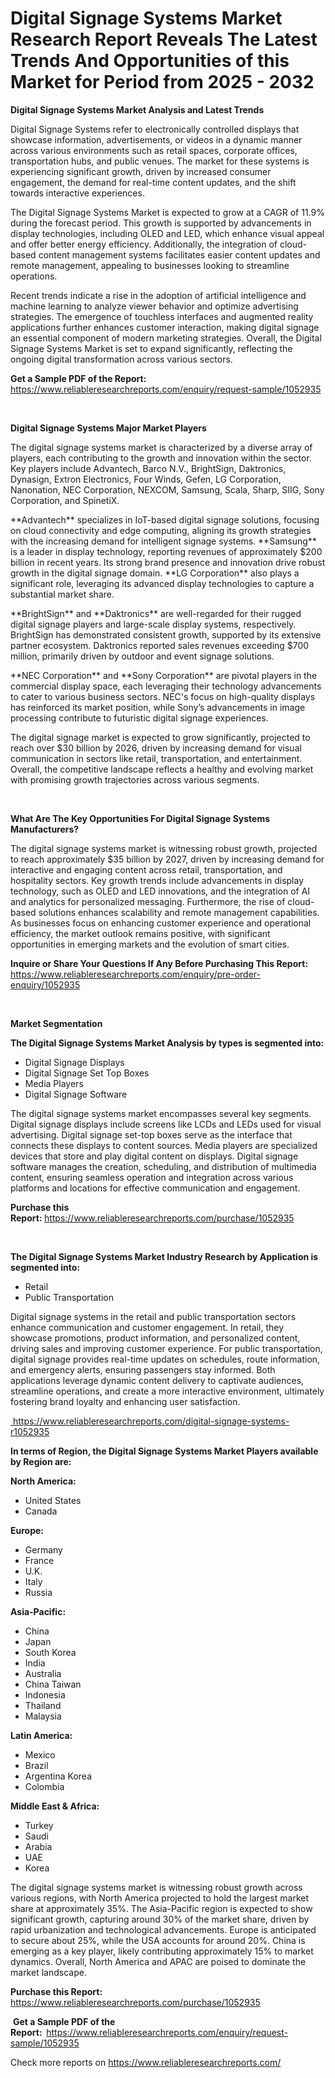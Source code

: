 <p><h1>Digital Signage Systems Market Research Report Reveals The Latest Trends And Opportunities of this Market for Period from 2025 - 2032</h1></p><p><strong>Digital Signage Systems Market Analysis and Latest Trends</strong></p>
<p><p>Digital Signage Systems refer to electronically controlled displays that showcase information, advertisements, or videos in a dynamic manner across various environments such as retail spaces, corporate offices, transportation hubs, and public venues. The market for these systems is experiencing significant growth, driven by increased consumer engagement, the demand for real-time content updates, and the shift towards interactive experiences.</p><p>The Digital Signage Systems Market is expected to grow at a CAGR of 11.9% during the forecast period. This growth is supported by advancements in display technologies, including OLED and LED, which enhance visual appeal and offer better energy efficiency. Additionally, the integration of cloud-based content management systems facilitates easier content updates and remote management, appealing to businesses looking to streamline operations.</p><p>Recent trends indicate a rise in the adoption of artificial intelligence and machine learning to analyze viewer behavior and optimize advertising strategies. The emergence of touchless interfaces and augmented reality applications further enhances customer interaction, making digital signage an essential component of modern marketing strategies. Overall, the Digital Signage Systems Market is set to expand significantly, reflecting the ongoing digital transformation across various sectors.</p></p>
<p><strong>Get a Sample PDF of the Report:&nbsp;</strong> <a href="https://www.reliableresearchreports.com/enquiry/request-sample/1052935?utm_campaign=2296&utm_medium=2&utm_source=Github&utm_content=ia&utm_term=22032025&utm_id=digital-signage-systems">https://www.reliableresearchreports.com/enquiry/request-sample/1052935</a></p>
<p>&nbsp;</p>
<p><strong>Digital Signage Systems Major Market Players</strong></p>
<p><p>The digital signage systems market is characterized by a diverse array of players, each contributing to the growth and innovation within the sector. Key players include Advantech, Barco N.V., BrightSign, Daktronics, Dynasign, Extron Electronics, Four Winds, Gefen, LG Corporation, Nanonation, NEC Corporation, NEXCOM, Samsung, Scala, Sharp, SIIG, Sony Corporation, and SpinetiX.</p><p>**Advantech** specializes in IoT-based digital signage solutions, focusing on cloud connectivity and edge computing, aligning its growth strategies with the increasing demand for intelligent signage systems. **Samsung** is a leader in display technology, reporting revenues of approximately $200 billion in recent years. Its strong brand presence and innovation drive robust growth in the digital signage domain. **LG Corporation** also plays a significant role, leveraging its advanced display technologies to capture a substantial market share.</p><p>**BrightSign** and **Daktronics** are well-regarded for their rugged digital signage players and large-scale display systems, respectively. BrightSign has demonstrated consistent growth, supported by its extensive partner ecosystem. Daktronics reported sales revenues exceeding $700 million, primarily driven by outdoor and event signage solutions.</p><p>**NEC Corporation** and **Sony Corporation** are pivotal players in the commercial display space, each leveraging their technology advancements to cater to various business sectors. NEC's focus on high-quality displays has reinforced its market position, while Sony’s advancements in image processing contribute to futuristic digital signage experiences.</p><p>The digital signage market is expected to grow significantly, projected to reach over $30 billion by 2026, driven by increasing demand for visual communication in sectors like retail, transportation, and entertainment. Overall, the competitive landscape reflects a healthy and evolving market with promising growth trajectories across various segments.</p></p>
<p>&nbsp;</p>
<p><strong>What Are The Key Opportunities For Digital Signage Systems Manufacturers?</strong></p>
<p><p>The digital signage systems market is witnessing robust growth, projected to reach approximately $35 billion by 2027, driven by increasing demand for interactive and engaging content across retail, transportation, and hospitality sectors. Key growth trends include advancements in display technology, such as OLED and LED innovations, and the integration of AI and analytics for personalized messaging. Furthermore, the rise of cloud-based solutions enhances scalability and remote management capabilities. As businesses focus on enhancing customer experience and operational efficiency, the market outlook remains positive, with significant opportunities in emerging markets and the evolution of smart cities.</p></p>
<p><strong>Inquire or Share Your Questions If Any Before Purchasing This Report:</strong> <a href="https://www.reliableresearchreports.com/enquiry/pre-order-enquiry/1052935?utm_campaign=2296&utm_medium=2&utm_source=Github&utm_content=ia&utm_term=22032025&utm_id=digital-signage-systems">https://www.reliableresearchreports.com/enquiry/pre-order-enquiry/1052935</a></p>
<p>&nbsp;</p>
<p><strong>Market Segmentation</strong></p>
<p><strong>The Digital Signage Systems Market Analysis by types is segmented into:</strong></p>
<p><ul><li>Digital Signage Displays</li><li>Digital Signage Set Top Boxes</li><li>Media Players</li><li>Digital Signage Software</li></ul></p>
<p><p>The digital signage systems market encompasses several key segments. Digital signage displays include screens like LCDs and LEDs used for visual advertising. Digital signage set-top boxes serve as the interface that connects these displays to content sources. Media players are specialized devices that store and play digital content on displays. Digital signage software manages the creation, scheduling, and distribution of multimedia content, ensuring seamless operation and integration across various platforms and locations for effective communication and engagement.</p></p>
<p><strong>Purchase this Report:&nbsp;</strong><a href="https://www.reliableresearchreports.com/purchase/1052935?utm_campaign=2296&utm_medium=2&utm_source=Github&utm_content=ia&utm_term=22032025&utm_id=digital-signage-systems">https://www.reliableresearchreports.com/purchase/1052935</a></p>
<p>&nbsp;</p>
<p><strong>The Digital Signage Systems Market Industry Research by Application is segmented into:</strong></p>
<p><ul><li>Retail</li><li>Public Transportation</li></ul></p>
<p><p>Digital signage systems in the retail and public transportation sectors enhance communication and customer engagement. In retail, they showcase promotions, product information, and personalized content, driving sales and improving customer experience. For public transportation, digital signage provides real-time updates on schedules, route information, and emergency alerts, ensuring passengers stay informed. Both applications leverage dynamic content delivery to captivate audiences, streamline operations, and create a more interactive environment, ultimately fostering brand loyalty and enhancing user satisfaction.</p></p>
<p><a href="https://www.reliableresearchreports.com/digital-signage-systems-r1052935?utm_campaign=2296&utm_medium=2&utm_source=Github&utm_content=ia&utm_term=22032025&utm_id=digital-signage-systems">&nbsp;https://www.reliableresearchreports.com/digital-signage-systems-r1052935</a></p>
<p><strong>In terms of Region, the Digital Signage Systems Market Players available by Region are:</strong></p>
<p>
    <p> <strong> North America: </strong>
        <ul>
            <li>United States</li>
            <li>Canada</li>
        </ul>
        </p> 
    <p> <strong> Europe: </strong>
        <ul>
            <li>Germany</li>
            <li>France</li>
            <li>U.K.</li>
            <li>Italy</li>
            <li>Russia</li>
        </ul>
        </p> 
    <p> <strong> Asia-Pacific: </strong>
        <ul>
            <li>China</li>
            <li>Japan</li>
            <li>South Korea</li>
            <li>India</li>
            <li>Australia</li>
            <li>China Taiwan</li>
            <li>Indonesia</li>
            <li>Thailand</li>
            <li>Malaysia</li>
        </ul>
        </p> 
    <p> <strong> Latin America: </strong>
        <ul>
            <li>Mexico</li>
            <li>Brazil</li>
            <li>Argentina Korea</li>
            <li>Colombia</li>
        </ul>
        </p> 
    <p> <strong> Middle East & Africa: </strong>
        <ul>
            <li>Turkey</li>
            <li>Saudi</li>
            <li>Arabia</li>
            <li>UAE</li>
            <li>Korea</li>
        </ul>
    </p>
    </p>
<p><p>The digital signage systems market is witnessing robust growth across various regions, with North America projected to hold the largest market share at approximately 35%. The Asia-Pacific region is expected to show significant growth, capturing around 30% of the market share, driven by rapid urbanization and technological advancements. Europe is anticipated to secure about 25%, while the USA accounts for around 20%. China is emerging as a key player, likely contributing approximately 15% to market dynamics. Overall, North America and APAC are poised to dominate the market landscape.</p></p>
<p><strong>Purchase this Report: </strong><a href="https://www.reliableresearchreports.com/purchase/1052935?utm_campaign=2296&utm_medium=2&utm_source=Github&utm_content=ia&utm_term=22032025&utm_id=digital-signage-systems">https://www.reliableresearchreports.com/purchase/1052935</a></p>
<p>&nbsp;<strong>Get a Sample PDF of the Report:&nbsp;&nbsp;</strong><a href="https://www.reliableresearchreports.com/enquiry/request-sample/1052935?utm_campaign=2296&utm_medium=2&utm_source=Github&utm_content=ia&utm_term=22032025&utm_id=digital-signage-systems">https://www.reliableresearchreports.com/enquiry/request-sample/1052935</a></p>
<p><strong></strong></p>
<p>Check more reports on <a href="https://www.reliableresearchreports.com/?utm_campaign=2296&utm_medium=2&utm_source=Github&utm_content=ia&utm_term=22032025&utm_id=digital-signage-systems">https://www.reliableresearchreports.com/</a></p>